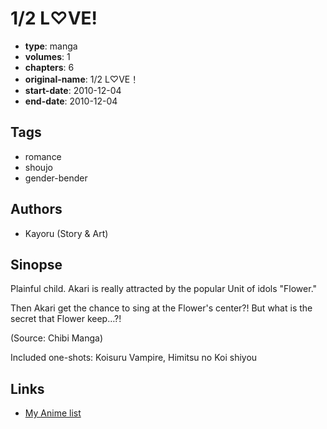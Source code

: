 # 1/2 L♡VE!

-   **type**: manga
-   **volumes**: 1
-   **chapters**: 6
-   **original-name**: 1/2 L♡VE！
-   **start-date**: 2010-12-04
-   **end-date**: 2010-12-04

## Tags

-   romance
-   shoujo
-   gender-bender

## Authors

-   Kayoru (Story & Art)

## Sinopse

Plainful child. Akari is really attracted by the popular Unit of idols "Flower."

Then Akari get the chance to sing at the Flower's center?! But what is the secret that Flower keep…?!

(Source: Chibi Manga)

Included one-shots: Koisuru Vampire, Himitsu no Koi shiyou

## Links

-   [My Anime list](https://myanimelist.net/manga/31987/1_2_L%E2%99%A1VE)

